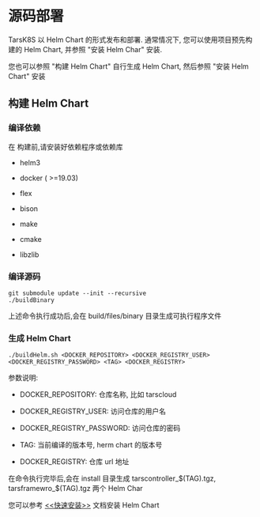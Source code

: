 # 源码部署

TarsK8S 以 Helm Chart 的形式发布和部署. 通常情况下, 您可以使用项目预先构建的 Helm Chart, 并参照 "安装 Helm Char"  安装.

您也可以参照 "构建 Helm Chart" 自行生成 Helm Chart, 然后参照 "安装 Helm Chart" 安装

## 构建 Helm Chart

### 编译依赖

在 构建前,请安装好依赖程序或依赖库

+ helm3

+ docker ( >=19.03)
+ flex
+ bison
+ make
+ cmake
+ libzlib

### 编译源码

 ```shell
 git submodule update --init --recursive
 ./buildBinary
 ```

上述命令执行成功后,会在 build/files/binary 目录生成可执行程序文件

### 生成 Helm Chart

```
./buildHelm.sh <DOCKER_REPOSITORY> <DOCKER_REGISTRY_USER> <DOCKER_REGISTRY_PASSWORD> <TAG> <DOCKER_REGISTRY>
```

参数说明:

- DOCKER_REPOSITORY: 仓库名称, 比如 tarscloud

- DOCKER_REGISTRY_USER: 访问仓库的用户名

- DOCKER_REGISTRY_PASSWORD: 访问仓库的密码

- TAG: 当前编译的版本号, herm chart 的版本号

- DOCKER_REGISTRY: 仓库 url 地址

在命令执行完毕后,会在 install 目录生成 tarscontroller_$(TAG).tgz, tarsframewro_$(TAG).tgz  两个 Helm Char

您可以参考 [<<快速安装>>](quick-deploy.md) 文档安装 Helm Chart
